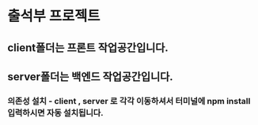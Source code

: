# 출석부 프로젝트 

## client폴더는 프론트 작업공간입니다.
## server폴더는 백엔드 작업공간입니다.

### 의존성 설치 - client , server 로 각각 이동하셔서 터미널에 npm install 입력하시면 자동 설치됩니다. 
